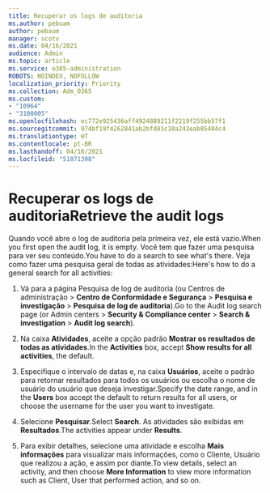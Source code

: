```yaml
---
title: Recuperar os logs de auditoria
ms.author: pebuam
author: pebaum
manager: scotv
ms.date: 04/16/2021
audience: Admin
ms.topic: article
ms.service: o365-administration
ROBOTS: NOINDEX, NOFOLLOW
localization_priority: Priority
ms.collection: Adm_O365
ms.custom:
- "10964"
- "3100005"
ms.openlocfilehash: ec772e925436aff4924889211f2219f255bb57f1
ms.sourcegitcommit: 974bf19f4262841ab2bfd81c10a243eab05484c4
ms.translationtype: HT
ms.contentlocale: pt-BR
ms.lasthandoff: 04/16/2021
ms.locfileid: "51871398"
---
```

# <a name="retrieve-the-audit-logs"></a><span data-ttu-id="6ab52-102">Recuperar os logs de auditoria</span><span class="sxs-lookup"><span data-stu-id="6ab52-102">Retrieve the audit logs</span></span>

<span data-ttu-id="6ab52-103">Quando você abre o log de auditoria pela primeira vez, ele está vazio.</span><span class="sxs-lookup"><span data-stu-id="6ab52-103">When you first open the audit log, it is empty.</span></span> <span data-ttu-id="6ab52-104">Você tem que fazer uma pesquisa para ver seu conteúdo.</span><span class="sxs-lookup"><span data-stu-id="6ab52-104">You have to do a search to see what's there.</span></span> <span data-ttu-id="6ab52-105">Veja como fazer uma pesquisa geral de todas as atividades:</span><span class="sxs-lookup"><span data-stu-id="6ab52-105">Here's how to do a general search for all activities:</span></span>

1. <span data-ttu-id="6ab52-106">Vá para a página Pesquisa de log de auditoria (ou Centros de administração > **Centro de Conformidade e Segurança** > **Pesquisa e investigação** > **Pesquisa de log de auditoria**).</span><span class="sxs-lookup"><span data-stu-id="6ab52-106">Go to the Audit log search page (or Admin centers > **Security & Compliance center** > **Search & investigation** > **Audit log search**).</span></span>

1. <span data-ttu-id="6ab52-107">Na caixa **Atividades**, aceite a opção padrão **Mostrar os resultados de todas as atividades**.</span><span class="sxs-lookup"><span data-stu-id="6ab52-107">In the **Activities** box, accept **Show results for all activities**, the default.</span></span>

1. <span data-ttu-id="6ab52-108">Especifique o intervalo de datas e, na caixa **Usuários**, aceite o padrão para retornar resultados para todos os usuários ou escolha o nome de usuário do usuário que deseja investigar.</span><span class="sxs-lookup"><span data-stu-id="6ab52-108">Specify the date range, and in the **Users** box accept the default to return results for all users, or choose the username for the user you want to investigate.</span></span>

1. <span data-ttu-id="6ab52-109">Selecione **Pesquisar**.</span><span class="sxs-lookup"><span data-stu-id="6ab52-109">Select **Search**.</span></span> <span data-ttu-id="6ab52-110">As atividades são exibidas em **Resultados**.</span><span class="sxs-lookup"><span data-stu-id="6ab52-110">The activities appear under **Results**.</span></span>

1. <span data-ttu-id="6ab52-111">Para exibir detalhes, selecione uma atividade e escolha **Mais informações** para visualizar mais informações, como o Cliente, Usuário que realizou a ação, e assim por diante.</span><span class="sxs-lookup"><span data-stu-id="6ab52-111">To view details, select an activity, and then choose **More Information** to view more information such as Client, User that performed action, and so on.</span></span>
